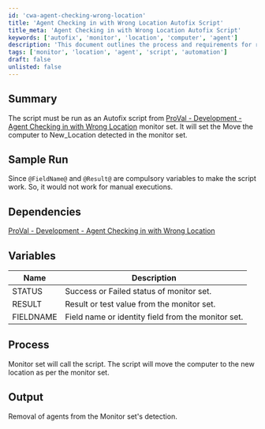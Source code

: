 ```yaml
---
id: 'cwa-agent-checking-wrong-location'
title: 'Agent Checking in with Wrong Location Autofix Script'
title_meta: 'Agent Checking in with Wrong Location Autofix Script'
keywords: ['autofix', 'monitor', 'location', 'computer', 'agent']
description: 'This document outlines the process and requirements for running the Agent Checking in with Wrong Location Autofix script. It details the necessary variables, dependencies, and the expected output when the script is executed as part of a monitor set in ProVal.'
tags: ['monitor', 'location', 'agent', 'script', 'automation']
draft: false
unlisted: false
---
```

## Summary

The script must be run as an Autofix script from [ProVal - Development - Agent Checking in with Wrong Location](https://proval.itglue.com/DOC-5078775-9421789) monitor set. It will set the Move the computer to New_Location detected in the monitor set.

## Sample Run

Since `@FieldName@` and `@Result@` are compulsory variables to make the script work. So, it would not work for manual executions.

## Dependencies

[ProVal - Development - Agent Checking in with Wrong Location](https://proval.itglue.com/DOC-5078775-9421789)

## Variables

| Name       | Description                                    |
|------------|------------------------------------------------|
| STATUS     | Success or Failed status of monitor set.      |
| RESULT     | Result or test value from the monitor set.    |
| FIELDNAME  | Field name or identity field from the monitor set. |

## Process

Monitor set will call the script. The script will move the computer to the new location as per the monitor set.

## Output

Removal of agents from the Monitor set's detection.

